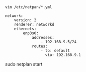 `vim /etc/netpan/*.yml`

```
network:
    version: 2
    renderer: networkd
    ethernets:
        enp3s0:
            addresses:
                - 192.168.9.5/24
            routes:
                - to: default
                  via: 192.168.9.1
```

sudo netplan start